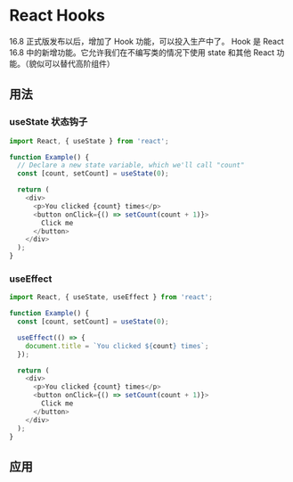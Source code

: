 # React Hooks

16.8 正式版发布以后，增加了 Hook 功能，可以投入生产中了。 Hook 是 React 16.8 中的新增功能。它允许我们在不编写类的情况下使用 state 和其他 React 功能。（貌似可以替代高阶组件）

## 用法

### useState 状态钩子
```js
import React, { useState } from 'react';

function Example() {
  // Declare a new state variable, which we'll call "count"
  const [count, setCount] = useState(0);

  return (
    <div>
      <p>You clicked {count} times</p>
      <button onClick={() => setCount(count + 1)}>
        Click me
      </button>
    </div>
  );
}
```

### useEffect
```js
import React, { useState, useEffect } from 'react';

function Example() {
  const [count, setCount] = useState(0);

  useEffect(() => {
    document.title = `You clicked ${count} times`;
  });

  return (
    <div>
      <p>You clicked {count} times</p>
      <button onClick={() => setCount(count + 1)}>
        Click me
      </button>
    </div>
  );
}
```
## 应用
